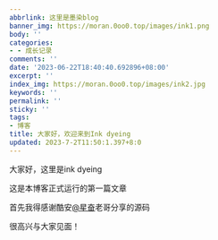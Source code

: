 ```yaml
---
abbrlink: 这里是墨染blog
banner_img: https://moran.0oo0.top/images/ink1.png
body: ''
categories:
- - 成长记录
comments: ''
date: '2023-06-22T18:40:40.692896+08:00'
excerpt: ''
index_img: https://moran.0oo0.top/images/ink2.jpg
keywords: ''
permalink: ''
sticky: ''
tags:
- 博客
title: 大家好，欢迎来到Ink dyeing
updated: 2023-7-2T11:50:1.397+8:0
---
```

大家好，这里是ink dyeing

这是本博客正式运行的第一篇文章

首先我得感谢酷安[@星奋](http://www.coolapk.com/u/3670919)老哥分享的源码

很高兴与大家见面！
